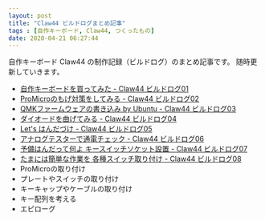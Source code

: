 ```yaml
---
layout: post
title: "Claw44 ビルドログまとめ記事"
tags : [自作キーボード, Claw44, つくったもの]
date: 2020-04-21 06:27:44
---
```



自作キーボード Claw44 の制作記録（ビルドログ）のまとめ記事です。
随時更新していきます。


* [自作キーボードを買ってみた - Claw44 ビルドログ01](/2020/04/22/claw44-buildlog-01)
* [ProMicroのもげ対策をしてみる - Claw44 ビルドログ02](/2020/04/23/claw44-buildlog-02)
* [QMKファームウェアの書き込み by Ubuntu - Claw44 ビルドログ03](/2020/04/24/claw44-buildlog-03)
* [ダイオードを曲げてみる - Claw44 ビルドログ04](/2020/04/25/claw44-buildlog-04)
* [Let's はんだづけ - Claw44 ビルドログ05](/2020/07/26/claw44-buildlog-05)
* [アナログテスターで通電チェック - Claw44 ビルドログ06](/2021/02/07/claw44-buildlog-06)
* [予備はんだって何よ キースイッチソケット設置 - Claw44 ビルドログ07](/2021/06/27/claw44-buildlog-07)
* [たまには簡単な作業を 各種スイッチ取り付け - Claw44 ビルドログ08](/2021/06/28/claw44-buildlog-08)
* ProMicroの取り付け
* プレートやスイッチの取り付け
* キーキャップやケーブルの取り付け
* キー配列を考える
* エピローグ
